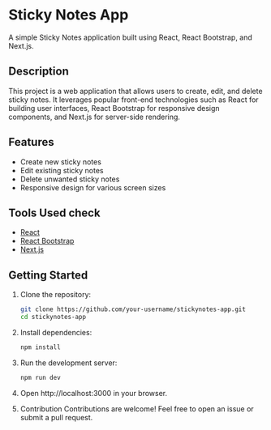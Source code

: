 # Sticky Notes App

A simple Sticky Notes application built using React, React Bootstrap, and Next.js.

## Description

This project is a web application that allows users to create, edit, and delete sticky notes. It leverages popular front-end technologies such as React for building user interfaces, React Bootstrap for responsive design components, and Next.js for server-side rendering.

## Features

- Create new sticky notes
- Edit existing sticky notes
- Delete unwanted sticky notes
- Responsive design for various screen sizes

## Tools Used check

- [React](https://reactjs.org/)
- [React Bootstrap](https://react-bootstrap.github.io/)
- [Next.js](https://nextjs.org/)

## Getting Started

1. Clone the repository:

   ```bash
   git clone https://github.com/your-username/stickynotes-app.git
   cd stickynotes-app
2. Install dependencies:
   ```bash 
   npm install
3. Run the development server:
   ```bash
   npm run dev
4. Open http://localhost:3000 in your browser.  

5. Contribution
Contributions are welcome! Feel free to open an issue or submit a pull request. 
    